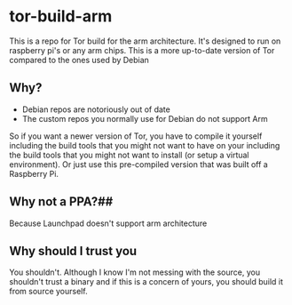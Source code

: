 tor-build-arm
=============

This is a repo for Tor build for the arm architecture. It's designed to run on raspberry pi's or any arm chips. This is a more up-to-date version of Tor compared to the ones used by Debian

## Why? ##
 * Debian repos are notoriously out of date
 * The custom repos you normally use for Debian do not support Arm

So if you want a newer version of Tor, you have to compile it yourself including the build tools that you might not want to have on your including the build tools that you might not want to install (or setup a virtual environment). Or just use this pre-compiled version that was built off a Raspberry Pi. 

## Why not a PPA?##
Because Launchpad doesn't support arm architecture

## Why should I trust you ##
You shouldn't. Although I know I'm not messing with the source, you shouldn't trust a binary and if this is a concern of yours, you should build it from source yourself. 
